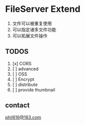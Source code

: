 # FileServer Extend

1. 文件可以被重复使用
2. 可以指定诸多文件功能
3. 可以拓展文件操作


## TODOS

1. [x] CORS
2. [ ] advanced
3. [ ] OSS
4. [ ] Encrypt
5. [ ] distribute
6. [ ] provide thumbnail

## contact

<phil616@163.com>
